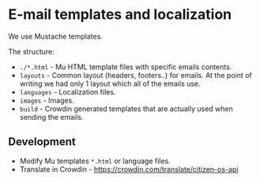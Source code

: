 # E-mail templates and localization

We use Mustache templates.

The structure:

* `./*.html` - Mu HTML template files with specific emails contents.
* `layouts` - Common layout (headers, footers..) for emails. At the point of writing we had only 1 layout which all of the emails use.
* `languages` - Localization files.
* `images` - Images.
* `build` - Crowdin generated templates that are actually used when sending the emails.


## Development

* Modify Mu templates `*.html` or language files.
* Translate in Crowdin - https://crowdin.com/translate/citizen-os-api